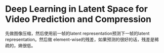 # Deep Learning in Latent Space for Video Prediction and Compression

先做图像压缩，然后使用前一帧的latent representation预测下一帧的latent representation。然后做 element-wise的残差，如果预测的很好的话，残差是稀疏的，熵很低。